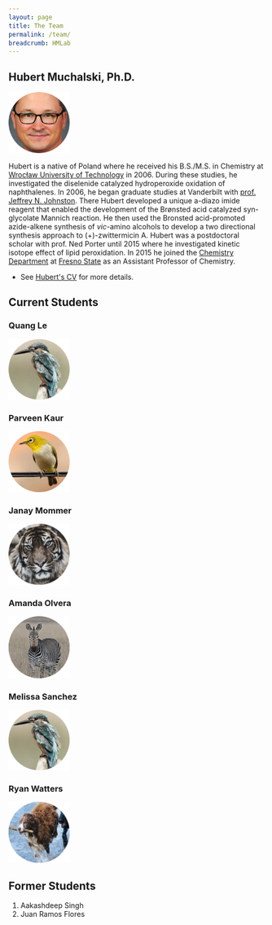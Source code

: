 ```yaml
---
layout: page
title: The Team
permalink: /team/
breadcrumb: HMLab
---
```


## Hubert Muchalski, Ph.D.

<img src="/img/hm-circle2.png" width="120" />

Hubert is a native of Poland where he received his B.S./M.S. in Chemistry at [Wrocław University of Technology][pwr] in 2006. During these studies, he investigated the diselenide catalyzed hydroperoxide oxidation of naphthalenes. In 2006, he began graduate studies at Vanderbilt with [prof. Jeffrey N. Johnston][jnj]. There Hubert developed a unique a-diazo imide reagent that enabled the development of the Brønsted acid catalyzed syn-glycolate Mannich reaction. He then used the Bronsted acid-promoted azide-alkene synthesis of _vic_-amino alcohols to develop a two directional synthesis approach to (+)-zwittermicin A. Hubert was a postdoctoral scholar with prof. Ned Porter until 2015 where he investigated kinetic isotope effect of lipid peroxidation. In 2015 he joined the [Chemistry Department][csm-chem] at [Fresno State][csuf] as an Assistant Professor of Chemistry.

- See [Hubert's CV][cv] for more details.

## Current Students

### Quang Le

<img src="/img/birdie.png" width="120" />

### Parveen Kaur

<img src="/img/bird2.png" width="120" />

### Janay Mommer

<img src="/img/tiger.png" width="120" />

### Amanda Olvera

<img src="/img/zebra.png" width="120" />

### Melissa Sanchez

<img src="/img/birdie.png" width="120" />

### Ryan Watters

<img src="/img/lama.png" width="120" />

## Former Students

1. Aakashdeep Singh
2. Juan Ramos Flores

[csm-chem]: http://www.fresnostate.edu/csm/chemistry
[csuf]: http://www.fresnostate.edu
[pwr]: http://pwr.edu.pl/en/
[jnj]: http://johnstonchemistry.org/
[cv]: /downloads/vitae.pdf
